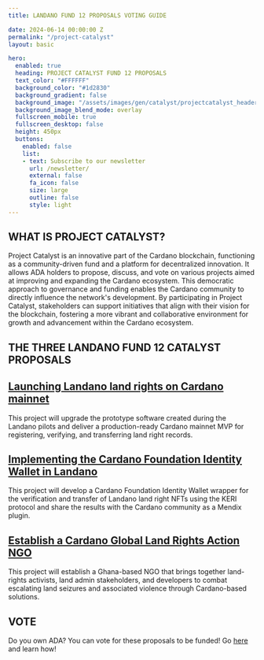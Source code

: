 ```yaml
---
title: LANDANO FUND 12 PROPOSALS VOTING GUIDE

date: 2024-06-14 00:00:00 Z
permalink: "/project-catalyst"
layout: basic

hero:
  enabled: true
  heading: PROJECT CATALYST FUND 12 PROPOSALS
  text_color: "#FFFFFF"
  background_color: "#1d2830"
  background_gradient: false
  background_image: "/assets/images/gen/catalyst/projectcatalyst_header.png"
  background_image_blend_mode: overlay
  fullscreen_mobile: true
  fullscreen_desktop: false
  height: 450px
  buttons:
    enabled: false
    list:
    - text: Subscribe to our newsletter
      url: /newsletter/
      external: false
      fa_icon: false
      size: large
      outline: false
      style: light
---
```

## WHAT IS PROJECT CATALYST?
Project Catalyst is an innovative part of the Cardano blockchain, functioning as a community-driven fund and a platform for decentralized innovation. It allows ADA holders to propose, discuss, and vote on various projects aimed at improving and expanding the Cardano ecosystem. This democratic approach to governance and funding enables the Cardano community to directly influence the network's development. By participating in Project Catalyst, stakeholders can support initiatives that align with their vision for the blockchain, fostering a more vibrant and collaborative environment for growth and advancement within the Cardano ecosystem.

## THE THREE LANDANO FUND 12 CATALYST PROPOSALS

## <a href="https://cardano.ideascale.com/c/idea/122617" target="_blank">Launching Landano land rights on Cardano mainnet</a>

This project will upgrade the prototype software created during the Landano pilots and deliver a production-ready Cardano mainnet MVP for registering, verifying, and transferring land right records.

## <a href="https://cardano.ideascale.com/c/idea/122560" target="_blank">Implementing the Cardano Foundation Identity Wallet in Landano</a>

This project will develop a Cardano Foundation Identity Wallet wrapper for the verification and transfer of Landano land right NFTs using the KERI protocol and share the results with the Cardano community as a Mendix plugin. 

## <a href="https://cardano.ideascale.com/c/idea/113641" target="_blank">Establish a Cardano Global Land Rights Action NGO</a>

This project will establish a Ghana-based NGO that brings together land-rights activists, land admin stakeholders, and developers to combat escalating land seizures and associated violence through Cardano-based solutions.

## VOTE

Do you own ADA? You can vote for these proposals to be funded! Go [here](/project-catalyst-voting-guide) and learn how!
